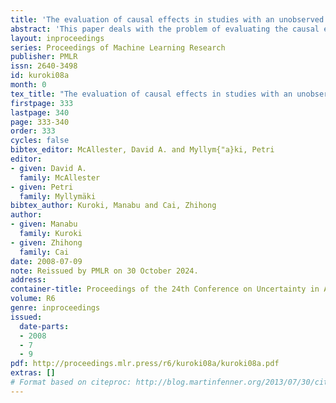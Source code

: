 ```yaml
---
title: 'The evaluation of causal effects in studies with an unobserved exposure/outcome variable: bounds and identification'
abstract: 'This paper deals with the problem of evaluating the causal effect using observational data in the presence of an unobserved exposure/outcome variable, when cause-effect relationships between variables can be described as a directed acyclic graph and the corresponding recursive factorization of a joint distribution. First, we propose identifiability criteria for causal effects when an unobserved exposure/outcome variable is considered to contain more than two categories. Next, when unmeasured variables exist between an unobserved outcome variable and its proxy variables, we provide the tightest bounds based on the potential outcome approach. The results of this paper are helpful to evaluate causal effects in the case where it is difficult or expensive to observe an exposure/outcome variable in many practical fields.'
layout: inproceedings
series: Proceedings of Machine Learning Research
publisher: PMLR
issn: 2640-3498
id: kuroki08a
month: 0
tex_title: "The evaluation of causal effects in studies with an unobserved exposure/outcome variable: bounds and identification"
firstpage: 333
lastpage: 340
page: 333-340
order: 333
cycles: false
bibtex_editor: McAllester, David A. and Myllym{"a}ki, Petri
editor:
- given: David A.
  family: McAllester
- given: Petri
  family: Myllymäki
bibtex_author: Kuroki, Manabu and Cai, Zhihong
author:
- given: Manabu
  family: Kuroki
- given: Zhihong
  family: Cai 
date: 2008-07-09
note: Reissued by PMLR on 30 October 2024.
address:
container-title: Proceedings of the 24th Conference on Uncertainty in Artificial Intelligence
volume: R6
genre: inproceedings
issued:
  date-parts:
  - 2008
  - 7
  - 9
pdf: http://proceedings.mlr.press/r6/kuroki08a/kuroki08a.pdf
extras: []
# Format based on citeproc: http://blog.martinfenner.org/2013/07/30/citeproc-yaml-for-bibliographies/
---
```

